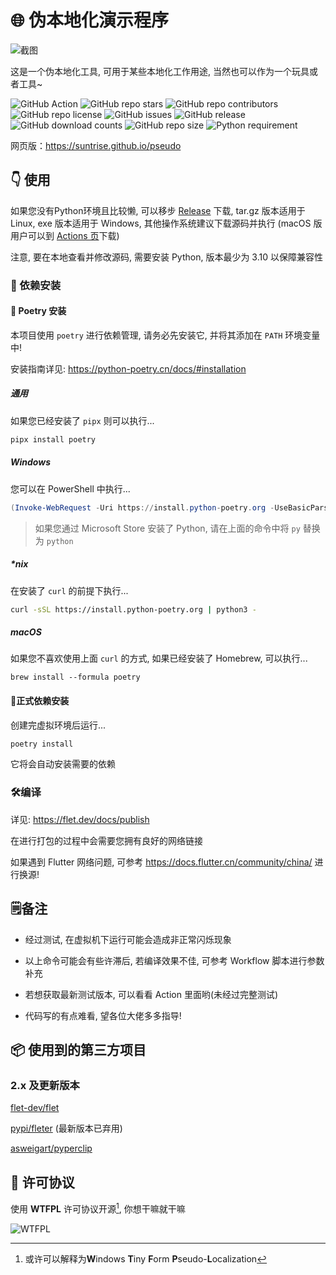 # 🌐 伪本地化演示程序

![截图](https://user-images.githubusercontent.com/89229642/255376854-128a04f0-cf92-4408-b74c-17d6ae7d66f8.png)

这是一个伪本地化工具, 可用于某些本地化工作用途, 当然也可以作为一个玩具或者工具~

![GitHub Action](https://github.com/suntrise/Pseudo-localization-Demo/actions/workflows/build.yml/badge.svg)
![GitHub repo stars](https://img.shields.io/github/stars/suntrise/Pseudo-localization-Demo)
![GitHub repo contributors](https://img.shields.io/github/contributors/suntrise/Pseudo-localization-Demo)
![GitHub repo license](https://img.shields.io/github/license/suntrise/Pseudo-localization-Demo)
![GitHub issues](https://img.shields.io/github/issues/suntrise/Pseudo-localization-Demo)
![GitHub release](https://img.shields.io/github/v/release/suntrise/Pseudo-localization-Demo)
![GitHub download counts](https://img.shields.io/github/downloads/suntrise/Pseudo-localization-Demo/total)
![GitHub repo size](https://img.shields.io/github/repo-size/suntrise/Pseudo-localization-Demo)
![Python requirement](https://img.shields.io/badge/python-≥3.7-brightgreen?logo=python)


网页版：https://suntrise.github.io/pseudo

## 👇 使用

如果您没有Python环境且比较懒, 可以移步 [Release](https://github.com/suntrise/Pseudo-localization-Demo/releases) 下载, tar.gz 版本适用于 Linux, exe 版本适用于 Windows, 其他操作系统建议下载源码并执行 (macOS 版用户可以到 [Actions 页](https://github.com/suntrise/Pseudo-localization-Demo/actions)下载)

注意, 要在本地查看并修改源码, 需要安装 Python, 版本最少为 3.10 以保障兼容性

### 🚀 依赖安装

#### 🧩 Poetry 安装

本项目使用 `poetry` 进行依赖管理, 请务必先安装它, 并将其添加在 `PATH` 环境变量中!

安装指南详见: https://python-poetry.cn/docs/#installation

##### 通用

如果您已经安装了 `pipx` 则可以执行...

~~~bash
pipx install poetry
~~~

##### Windows

您可以在 PowerShell 中执行...

~~~powershell
(Invoke-WebRequest -Uri https://install.python-poetry.org -UseBasicParsing).Content | py -
~~~

> 如果您通过 Microsoft Store 安装了 Python, 请在上面的命令中将 `py` 替换为 `python`

##### *nix

在安装了 `curl` 的前提下执行...

~~~bash
curl -sSL https://install.python-poetry.org | python3 -
~~~

##### macOS

如果您不喜欢使用上面 `curl` 的方式, 如果已经安装了 Homebrew, 可以执行...

~~~
brew install --formula poetry
~~~

#### 🗿正式依赖安装

创建完虚拟环境后运行...

~~~Bash
poetry install
~~~

它将会自动安装需要的依赖

### 🛠️编译

详见: https://flet.dev/docs/publish

在进行打包的过程中会需要您拥有良好的网络链接

如果遇到 Flutter 网络问题, 可参考 https://docs.flutter.cn/community/china/ 进行换源!

## 🗒️备注

- 经过测试, 在虚拟机下运行可能会造成非正常闪烁现象

- 以上命令可能会有些许滞后, 若编译效果不佳, 可参考 Workflow 脚本进行参数补充

- 若想获取最新测试版本, 可以看看 Action 里面哟(未经过完整测试)

- 代码写的有点难看, 望各位大佬多多指导!

## 📦 使用到的第三方项目

### 2.x 及更新版本

[flet-dev/flet](https://github.com/flet-dev/flet)

[pypi/fleter](https://pypi.org/project/fleter) (最新版本已弃用)

[asweigart/pyperclip](https://github.com/asweigart/pyperclip)

## 📄 许可协议

使用 **WTFPL** 许可协议开源[^1], 你想干嘛就干嘛

![WTFPL](http://www.wtfpl.net/wp-content/uploads/2012/12/wtfpl-badge-1.png)

[^1]: 或许可以解释为**W**indows **T**iny **F**orm **P**seudo-**L**ocalization

